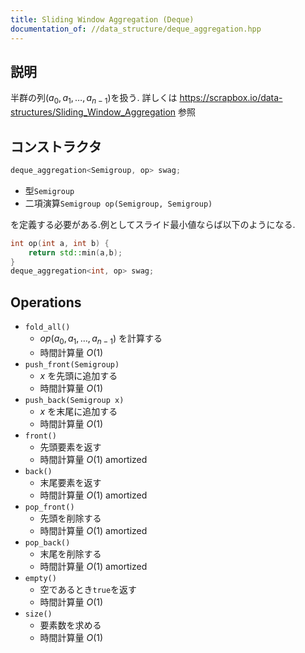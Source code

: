 ```yaml
---
title: Sliding Window Aggregation (Deque)
documentation_of: //data_structure/deque_aggregation.hpp
---
```


## 説明

半群の列$(a_0,a_1, \dots, a_{n-1})$を扱う.
詳しくは https://scrapbox.io/data-structures/Sliding_Window_Aggregation 参照

## コンストラクタ

```cpp
deque_aggregation<Semigroup, op> swag;
```
-   型```Semigroup```
-   二項演算```Semigroup op(Semigroup, Semigroup)```

を定義する必要がある.例としてスライド最小値ならば以下のようになる.

```cpp
int op(int a, int b) {
    return std::min(a,b);
}
deque_aggregation<int, op> swag;
```

## Operations

-   ```fold_all()```
    -   $op(a_0, a_1, \dots, a_{n-1})$ を計算する
    -   時間計算量 $O(1)$
-   ```push_front(Semigroup)```
    -   $x$ を先頭に追加する
    -   時間計算量 $O(1)$
-   ```push_back(Semigroup x)```
    -   $x$ を末尾に追加する
    -   時間計算量 $O(1)$
-   ```front()```
    -   先頭要素を返す
    -   時間計算量 $O(1)$ amortized
-   ```back()```
    -   末尾要素を返す
    -   時間計算量 $O(1)$ amortized
-   ```pop_front()```
    -   先頭を削除する
    -   時間計算量 $O(1)$ amortized
-   ```pop_back()```
    -   末尾を削除する
    -   時間計算量 $O(1)$ amortized
-   ```empty()```
    -   空であるとき```true```を返す
    -   時間計算量 $O(1)$
-   ```size()```
    -   要素数を求める
    -   時間計算量 $O(1)$